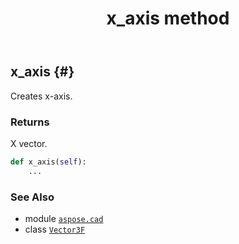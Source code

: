 ﻿---
title: x_axis method
second_title: Aspose.CAD for Python via .NET API References
description: 
type: docs
weight: 110
url: /python-net/aspose.cad/vector3f/x_axis/
is_root: false
---

## x_axis {#}

Creates x-axis.


### Returns 


X vector.


```python
def x_axis(self):
    ...
```





### See Also
* module [`aspose.cad`](../../)
* class [`Vector3F`](/cad/python-net/aspose.cad/vector3f)
